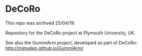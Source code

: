 # DeCoRo
This repo was archived 25/04/19.

Repository for the DeCoRo project at Plymouth University, UK.

See also the GummiArm project, developed as part of DeCoRo: http://mstoelen.github.io/GummiArm/
